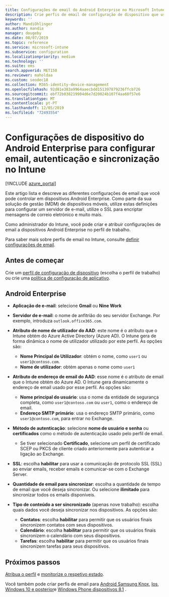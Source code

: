 ```yaml
---
title: Configurações de email do Android Enterprise no Microsoft Intune-Azure | Microsoft Docs
description: Crie perfis de email de configuração de dispositivo que usam servidores Exchange e recupere atributos de Azure Active Directory. Habilite SSL ou SMIME, autentique usuários com certificados ou nome de usuário/senha e sincronize emails e agendas em dispositivos de perfil de trabalho do Android usando Microsoft Intune.
keywords: ''
author: MandiOhlinger
ms.author: mandia
manager: dougeby
ms.date: 08/07/2019
ms.topic: reference
ms.service: microsoft-intune
ms.subservice: configuration
ms.localizationpriority: medium
ms.technology: ''
ms.suite: ems
search.appverid: MET150
ms.reviewer: maholdaa
ms.custom: seodec18
ms.collection: M365-identity-device-management
ms.openlocfilehash: 92d81e383a9964aaecbdd151397879236ffcb726
ms.sourcegitcommit: ebf72b038219904d6e7d20024b107f4aa68f57e6
ms.translationtype: MT
ms.contentlocale: pt-PT
ms.lasthandoff: 12/05/2019
ms.locfileid: "72493554"
---
```

# <a name="android-enterprise-device-settings-to-configure-email-authentication-and-synchronization-in-intune"></a>Configurações de dispositivo do Android Enterprise para configurar email, autenticação e sincronização no Intune

[!INCLUDE [azure_portal](../includes/azure_portal.md)]

Este artigo lista e descreve as diferentes configurações de email que você pode controlar em dispositivos Android Enterprise. Como parte da sua solução de gestão (MDM) de dispositivos móveis, utilize estas definições para configurar um servidor de e-mail, utilize o SSL para encriptar mensagens de correio eletrónico e muito mais.

Como administrador do Intune, você pode criar e atribuir configurações de email a dispositivos Android Enterprise no perfil de trabalho.

Para saber mais sobre perfis de email no Intune, consulte [definir configurações de email](email-settings-configure.md).

## <a name="before-you-begin"></a>Antes de começar

Crie um [perfil de configuração de dispositivo](email-settings-configure.md#create-a-device-profile) (escolha o perfil de trabalho) ou crie uma [política de configuração de aplicativo](../apps/app-configuration-policies-use-android.md).

## <a name="android-enterprise"></a>Android Enterprise

- **Aplicação de e-mail**: selecione **Gmail** ou **Nine Work**
- **Servidor de e-mail**: o nome de anfitrião do seu servidor Exchange. Por exemplo, introduza `outlook.office365.com`.
- **Atributo de nome de utilizador do AAD**: este nome é o atributo que o Intune obtém do Azure Active Directory (Azure AD). O Intune gera de forma dinâmica o nome de utilizador utilizado por este perfil. As opções são:

  - **Nome Principal de Utilizador**: obtém o nome, como `user1` ou `user1@contoso.com`.
  - **Nome de utilizador**: obtém apenas o nome como `user1`

- **Atributo de endereço de email do AAD**: esse nome é o atributo de email que o Intune obtém do Azure AD. O Intune gera dinamicamente o endereço de email usado por esse perfil. As opções são:
  - **Nome principal do usuário**: usa o nome da entidade de segurança completa, como `user1@contoso.com` ou `user1`, como o endereço de email.
  - **Endereço SMTP primário**: usa o endereço SMTP primário, como `user1@contoso.com`, para entrar no Exchange.

- **Método de autenticação**: selecione **nome de usuário e senha** ou **certificados** como o método de autenticação usado pelo perfil de email.
  - Se tiver selecionado **Certificado**, selecione um perfil de certificado SCEP ou PKCS de cliente criado anteriormente para autenticar a ligação ao Exchange.
- **SSL**: escolha **habilitar** para usar a comunicação de protocolo SSL (SSL) ao enviar emails, receber emails e comunicar-se com o Exchange Server.
- **Quantidade de email para sincronizar**: escolha a quantidade de tempo de email que você deseja sincronizar. Ou selecione **ilimitado** para sincronizar todos os emails disponíveis.
- **Tipo de conteúdo a ser sincronizado** (apenas nove trabalho): escolha quais dados você deseja sincronizar nos dispositivos. As opções são:
  - **Contatos**: escolha **habilitar** para permitir que os usuários finais sincronizem contatos com seus dispositivos.
  - **Calendário**: escolha **habilitar** para permitir que os usuários finais sincronizem o calendário com seus dispositivos.
  - **Tarefas**: escolha **habilitar** para permitir que os usuários finais sincronizem tarefas para seus dispositivos.

## <a name="next-steps"></a>Próximos passos

[Atribua o perfil](device-profile-assign.md) e [monitorize o respetivo estado](device-profile-monitor.md).

Você também pode criar perfis de email para [Android Samsung Knox](email-settings-android.md), [Ios](email-settings-ios.md), [Windows 10 e posterior](email-settings-windows-10.md)e [Windows Phone dispositivos 8,1](email-settings-windows-phone-8-1.md) .
